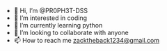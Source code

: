 - 👋 Hi, I’m @PR0PH3T-DSS
- 👀 I’m interested in coding
- 🌱 I’m currently learning python
- 💞️ I’m looking to collaborate with anyone
- 📫 How to reach me zacktheback1234@gmail.com

<!---
PR0PH3T-DSS/PR0PH3T-DSS is a ✨ special ✨ repository because its `README.md` (this file) appears on your GitHub profile.
You can click the Preview link to take a look at your changes.
--->
